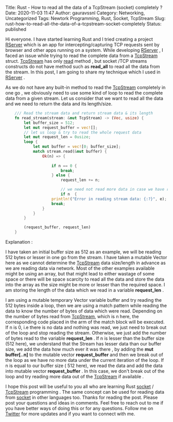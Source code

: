 Title: Rust - How to read all the data of a   TcpStream (socket) completely ?
Date: 2020-11-03 11:47
Author: gauravssnl
Category: Networking, Uncategorized
Tags: Newtork Programming, Rust, Socket, TcpStream
Slug: rust-how-to-read-all-the-data-of-a-tcpstream-socket-completely
Status: published

Hi everyone. I have started learning Rust and I tried creating a project [RServer](https://github.com/gauravssnl/rserver) which is an app for intercepting/capturing TCP requests sent by browser and other apps running on a system. While developing [RServer](https://github.com/gauravssnl/rserver) , I faced an issue while trying to read the complete data from a [TcpStream](https://doc.rust-lang.org/std/net/struct.TcpStream.html) struct. [TcpStream](https://doc.rust-lang.org/std/net/struct.TcpStream.html) has only [read](https://doc.rust-lang.org/std/net/struct.TcpStream.html#impl-Read) method , but socket /TCP streams constructs do not have method such as **read_all** to read all the data from the stream. In this post, I am going to share my technique which I used in [RServer](https://github.com/gauravssnl/rserver) .

As we do not have any built-in method to read the [TcpStream](https://doc.rust-lang.org/std/net/struct.TcpStream.html) completely in one go , we obviously need to use some kind of loop to read the complete data from a given stream. Let us consider that we want to read all the data and we need to return the data and its length/size.

```rust
    /// Read the stream data and return stream data & its length
    fn read_stream(stream: &mut TcpStream) -> (Vec, usize) {
        let buffer_size = 512;
        let mut request_buffer = vec![];
        // let us loop & try to read the whole request data
        let mut request_len = 0usize;
        loop {
            let mut buffer = vec![0; buffer_size];
            match stream.read(&mut buffer) {
                Ok(n) => {
                   
                    if n == 0 {
                        break;
                    } else {
                        request_len += n;

                        // we need not read more data in case we have read less data than buffer size
                        if n  {
                    println!("Error in reading stream data: {:?}", e);
                    break;
                }
            }
        }

        (request_buffer, request_len)
    }
```


Explanation :

I have taken an initial buffer size as 512 as an example, we will be reading 512 bytes or lesser in one go from the stream. I have taken a mutable Vector here as we cannot determine the [TcpStream](https://doc.rust-lang.org/std/net/struct.TcpStream.html) data size/length in advance as we are reading data via network. Most of the other examples available might be using an array, but that might lead to either wastage of some space or there will be space scarcity to read all the data and store the data into the array as the size might be more or lesser than the required space. I am storing the length of the data which we read in a variable **request_len** .

I am using a mutable temporary Vector variable buffer and try reading the 512 bytes inside a loop, then we are using a match pattern while reading the data to know the number of bytes of data which were read. Depending on the number of bytes read from [TcpStream](https://doc.rust-lang.org/std/net/struct.TcpStream.html), which is n here, the corresponding code placed in the arm of the match block will be executed. If n is 0, i.e there is no data and nothing was read, we just need to break out of the loop and stop reading the stream. Otherwise, we just add the number of bytes read to the variable **request_len** . If n is lesser than the buffer size (512 here), we understand that the Stream has lesser data than our buffer size, we add the data how much ever it was there , by adding the **mut buffer\[..n\]** to the mutable vector **request_buffer** and then we break out of the loop as we have no more data under the current iteration of the loop. If n is equal to our buffer size ( 512 here), we read the data and add the data into mutable vector **request_buffer** . In this case, we don't break out of the loop and try reading more data out of the [TcpStream](https://doc.rust-lang.org/std/net/struct.TcpStream.html) if available .

I hope this post will be useful to you all who are learning Rust [socket](https://en.wikipedia.org/wiki/Network_socket) / [TcpStream](https://doc.rust-lang.org/std/net/struct.TcpStream.html) programming . The same concept can be used for reading data from [socket](https://en.wikipedia.org/wiki/Network_socket) in other languages too. Thanks for reading the post. Please post your questions and ideas in comments. Feel free to reach out to me if you have better ways of doing this or for any questions. Follow me on [Twitter](https://twitter.com/gauravssnl) for more updates and if you want to connect with me.

